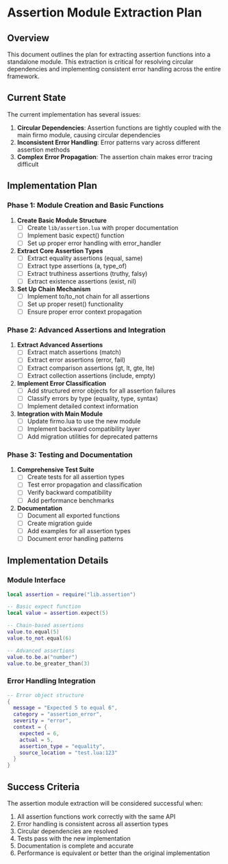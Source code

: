# Assertion Module Extraction Plan

## Overview

This document outlines the plan for extracting assertion functions into a standalone module. This extraction is critical for resolving circular dependencies and implementing consistent error handling across the entire framework.

## Current State

The current implementation has several issues:

1. **Circular Dependencies**: Assertion functions are tightly coupled with the main firmo module, causing circular dependencies
2. **Inconsistent Error Handling**: Error patterns vary across different assertion methods
3. **Complex Error Propagation**: The assertion chain makes error tracing difficult

## Implementation Plan

### Phase 1: Module Creation and Basic Functions

1. **Create Basic Module Structure**
   - [ ] Create `lib/assertion.lua` with proper documentation
   - [ ] Implement basic expect() function
   - [ ] Set up proper error handling with error_handler

2. **Extract Core Assertion Types**
   - [ ] Extract equality assertions (equal, same)
   - [ ] Extract type assertions (a, type_of)
   - [ ] Extract truthiness assertions (truthy, falsy)
   - [ ] Extract existence assertions (exist, nil)

3. **Set Up Chain Mechanism**
   - [ ] Implement to/to_not chain for all assertions
   - [ ] Set up proper reset() functionality
   - [ ] Ensure proper error context propagation

### Phase 2: Advanced Assertions and Integration

1. **Extract Advanced Assertions**
   - [ ] Extract match assertions (match)
   - [ ] Extract error assertions (error, fail)
   - [ ] Extract comparison assertions (gt, lt, gte, lte)
   - [ ] Extract collection assertions (include, empty)

2. **Implement Error Classification**
   - [ ] Add structured error objects for all assertion failures
   - [ ] Classify errors by type (equality, type, syntax)
   - [ ] Implement detailed context information

3. **Integration with Main Module**
   - [ ] Update firmo.lua to use the new module
   - [ ] Implement backward compatibility layer
   - [ ] Add migration utilities for deprecated patterns

### Phase 3: Testing and Documentation

1. **Comprehensive Test Suite**
   - [ ] Create tests for all assertion types
   - [ ] Test error propagation and classification
   - [ ] Verify backward compatibility
   - [ ] Add performance benchmarks

2. **Documentation**
   - [ ] Document all exported functions
   - [ ] Create migration guide
   - [ ] Add examples for all assertion types
   - [ ] Document error handling patterns

## Implementation Details

### Module Interface

```lua
local assertion = require("lib.assertion")

-- Basic expect function
local value = assertion.expect(5)

-- Chain-based assertions
value.to.equal(5)
value.to_not.equal(6)

-- Advanced assertions
value.to.be.a("number")
value.to.be_greater_than(3)
```

### Error Handling Integration

```lua
-- Error object structure
{
  message = "Expected 5 to equal 6",
  category = "assertion_error",
  severity = "error",
  context = {
    expected = 6,
    actual = 5,
    assertion_type = "equality",
    source_location = "test.lua:123"
  }
}
```

## Success Criteria

The assertion module extraction will be considered successful when:

1. All assertion functions work correctly with the same API
2. Error handling is consistent across all assertion types
3. Circular dependencies are resolved
4. Tests pass with the new implementation
5. Documentation is complete and accurate
6. Performance is equivalent or better than the original implementation